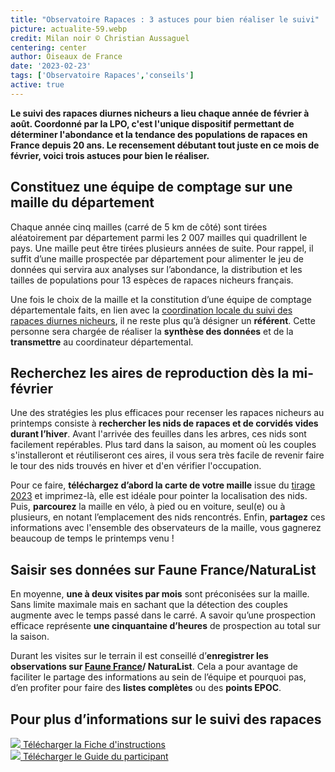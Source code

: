 ```yaml
---
title: "Observatoire Rapaces : 3 astuces pour bien réaliser le suivi"
picture: actualite-59.webp
credit: Milan noir © Christian Aussaguel
centering: center
author: Oiseaux de France
date: '2023-02-23'
tags: ['Observatoire Rapaces','conseils']
active: true
---
```


**Le suivi des rapaces diurnes nicheurs a lieu chaque année de février à août. Coordonné par la LPO, c'est l'unique dispositif permettant de déterminer l'abondance et la tendance des populations de rapaces en France depuis 20 ans. Le recensement débutant tout juste en ce mois de février, voici trois astuces pour bien le réaliser.**

## Constituez une équipe de comptage sur une maille du département 

Chaque année cinq mailles (carré de 5 km de côté) sont tirées aléatoirement par département parmi les 2 007 mailles qui quadrillent le pays. Une maille peut être tirées plusieurs années de suite. Pour rappel, il suffit d’une maille prospectée par département pour alimenter le jeu de données qui servira aux analyses sur l’abondance, la distribution et les tailles de populations pour 13 espèces de rapaces nicheurs français. 

Une fois le choix de la maille et la constitution d’une équipe de comptage départementale faits, en lien avec la [coordination locale du suivi des rapaces diurnes nicheurs](http://observatoire-rapaces.lpo.fr/index.php?m_id=1126), il ne reste plus qu’à désigner un **référent**. Cette personne sera chargée de réaliser la **synthèse des données** et de la **transmettre** au coordinateur départemental. 

##  Recherchez les aires de reproduction dès la mi-février

Une des stratégies les plus efficaces pour recenser les rapaces nicheurs au printemps consiste à **rechercher les nids de rapaces et de corvidés vides durant l’hiver**. Avant l'arrivée des feuilles dans les arbres, ces nids sont facilement repérables. Plus tard dans la saison, au moment où les couples s'installeront et réutiliseront ces aires, il vous sera très facile de revenir faire le tour des nids trouvés en hiver et d'en vérifier l'occupation. 

Pour ce faire, **téléchargez d’abord la carte de votre maille** issue du [tirage 2023](http://observatoire-rapaces.lpo.fr/index.php?m_id=1164&a=N73#FN73) et imprimez-là, elle est idéale pour pointer la localisation des nids. Puis, **parcourez** la maille en vélo, à pied ou en voiture, seul(e) ou à plusieurs, en notant l’emplacement des nids rencontrés. Enfin, **partagez** ces informations avec l'ensemble des observateurs de la maille, vous gagnerez beaucoup de temps le printemps venu !

## Saisir ses données sur Faune France/NaturaList 

En moyenne, **une à deux visites par mois** sont préconisées sur la maille. Sans limite maximale mais en sachant que la détection des couples augmente avec le temps passé dans le carré. A savoir qu’une prospection efficace représente **une cinquantaine d’heures** de prospection au total sur la saison. 

Durant les visites sur le terrain il est conseillé d’**enregistrer les observations sur [Faune France](https://www.faune-france.org/)/ NaturaList**. Cela a pour avantage de faciliter le partage des informations au sein de l’équipe et pourquoi pas, d’en profiter pour faire des **listes complètes** ou des **points EPOC**. 

## Pour plus d’informations sur le suivi des rapaces 

<div class="ProtocolsDocumentsGrid">

  <a href="/news/actualite-59-fiche-instructions.pdf" target="_blank" class="ProtocolsDocumentsCard">
    <img class="ProtocolsDocumentsPicture" src="/news/actualite-59-fiche-instructions.jpg" />
    <span class="green01 fw-600"> Télécharger la Fiche d'instructions </span>
  </a>

</div>




<div class="ProtocolsDocumentsGrid">

  <a href="/news/actualite-59-guide-participant.pdf" target="_blank" class="ProtocolsDocumentsCard">
    <img class="ProtocolsDocumentsPicture" src="/news/actualite-59-guide-participant.jpg" />
    <span class="green01 fw-600"> Télécharger le Guide du participant </span>
  </a>

</div>


